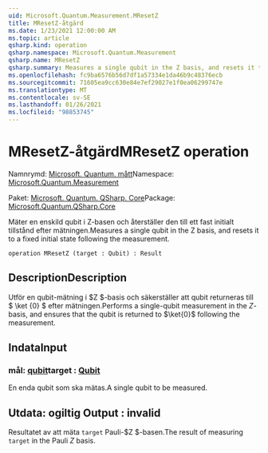 ```yaml
---
uid: Microsoft.Quantum.Measurement.MResetZ
title: MResetZ-åtgärd
ms.date: 1/23/2021 12:00:00 AM
ms.topic: article
qsharp.kind: operation
qsharp.namespace: Microsoft.Quantum.Measurement
qsharp.name: MResetZ
qsharp.summary: Measures a single qubit in the Z basis, and resets it to a fixed initial state following the measurement.
ms.openlocfilehash: fc9ba6576b56d7df1a57334e1da46b9c48376ecb
ms.sourcegitcommit: 71605ea9cc630e84e7ef29027e1f0ea06299747e
ms.translationtype: MT
ms.contentlocale: sv-SE
ms.lasthandoff: 01/26/2021
ms.locfileid: "98853745"
---
```

# <a name="mresetz-operation"></a><span data-ttu-id="8a431-102">MResetZ-åtgärd</span><span class="sxs-lookup"><span data-stu-id="8a431-102">MResetZ operation</span></span>

<span data-ttu-id="8a431-103">Namnrymd: [Microsoft. Quantum. mått](xref:Microsoft.Quantum.Measurement)</span><span class="sxs-lookup"><span data-stu-id="8a431-103">Namespace: [Microsoft.Quantum.Measurement](xref:Microsoft.Quantum.Measurement)</span></span>

<span data-ttu-id="8a431-104">Paket: [Microsoft. Quantum. QSharp. Core](https://nuget.org/packages/Microsoft.Quantum.QSharp.Core)</span><span class="sxs-lookup"><span data-stu-id="8a431-104">Package: [Microsoft.Quantum.QSharp.Core](https://nuget.org/packages/Microsoft.Quantum.QSharp.Core)</span></span>


<span data-ttu-id="8a431-105">Mäter en enskild qubit i Z-basen och återställer den till ett fast initialt tillstånd efter mätningen.</span><span class="sxs-lookup"><span data-stu-id="8a431-105">Measures a single qubit in the Z basis, and resets it to a fixed initial state following the measurement.</span></span>

```qsharp
operation MResetZ (target : Qubit) : Result
```


## <a name="description"></a><span data-ttu-id="8a431-106">Description</span><span class="sxs-lookup"><span data-stu-id="8a431-106">Description</span></span>

<span data-ttu-id="8a431-107">Utför en qubit-mätning i $Z $-basis och säkerställer att qubit returneras till $ \ket {0} $ efter mätningen.</span><span class="sxs-lookup"><span data-stu-id="8a431-107">Performs a single-qubit measurement in the $Z$-basis, and ensures that the qubit is returned to $\ket{0}$ following the measurement.</span></span>

## <a name="input"></a><span data-ttu-id="8a431-108">Indata</span><span class="sxs-lookup"><span data-stu-id="8a431-108">Input</span></span>

### <a name="target--qubit"></a><span data-ttu-id="8a431-109">mål: [qubit](xref:microsoft.quantum.lang-ref.qubit)</span><span class="sxs-lookup"><span data-stu-id="8a431-109">target : [Qubit](xref:microsoft.quantum.lang-ref.qubit)</span></span>

<span data-ttu-id="8a431-110">En enda qubit som ska mätas.</span><span class="sxs-lookup"><span data-stu-id="8a431-110">A single qubit to be measured.</span></span>



## <a name="output--__invalidresult__"></a><span data-ttu-id="8a431-111">Utdata: __ogiltig <Result>__</span><span class="sxs-lookup"><span data-stu-id="8a431-111">Output : __invalid<Result>__</span></span>

<span data-ttu-id="8a431-112">Resultatet av att mäta `target` Pauli-$Z $-basen.</span><span class="sxs-lookup"><span data-stu-id="8a431-112">The result of measuring `target` in the Pauli $Z$ basis.</span></span>
